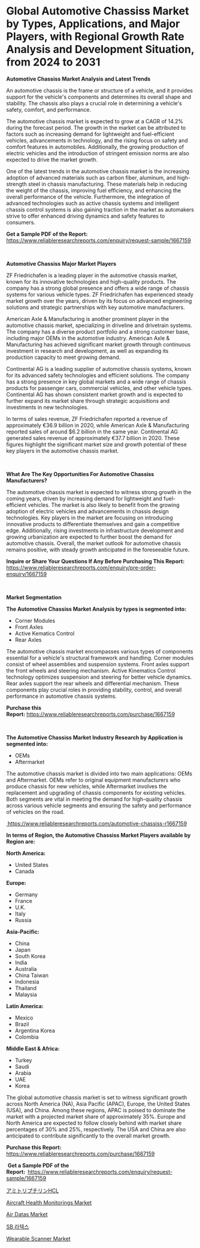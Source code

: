 <p><h1>Global Automotive Chassiss Market by Types, Applications, and Major Players, with Regional Growth Rate Analysis and Development Situation, from 2024 to 2031</h1></p><p><strong>Automotive Chassiss Market Analysis and Latest Trends</strong></p>
<p><p>An automotive chassis is the frame or structure of a vehicle, and it provides support for the vehicle's components and determines its overall shape and stability. The chassis also plays a crucial role in determining a vehicle's safety, comfort, and performance.</p><p>The automotive chassis market is expected to grow at a CAGR of 14.2% during the forecast period. The growth in the market can be attributed to factors such as increasing demand for lightweight and fuel-efficient vehicles, advancements in technology, and the rising focus on safety and comfort features in automobiles. Additionally, the growing production of electric vehicles and the introduction of stringent emission norms are also expected to drive the market growth.</p><p>One of the latest trends in the automotive chassis market is the increasing adoption of advanced materials such as carbon fiber, aluminum, and high-strength steel in chassis manufacturing. These materials help in reducing the weight of the chassis, improving fuel efficiency, and enhancing the overall performance of the vehicle. Furthermore, the integration of advanced technologies such as active chassis systems and intelligent chassis control systems is also gaining traction in the market as automakers strive to offer enhanced driving dynamics and safety features to consumers.</p></p>
<p><strong>Get a Sample PDF of the Report:&nbsp;</strong> <a href="https://www.reliableresearchreports.com/enquiry/request-sample/1667159">https://www.reliableresearchreports.com/enquiry/request-sample/1667159</a></p>
<p>&nbsp;</p>
<p><strong>Automotive Chassiss Major Market Players</strong></p>
<p><p>ZF Friedrichafen is a leading player in the automotive chassis market, known for its innovative technologies and high-quality products. The company has a strong global presence and offers a wide range of chassis systems for various vehicle types. ZF Friedrichafen has experienced steady market growth over the years, driven by its focus on advanced engineering solutions and strategic partnerships with key automotive manufacturers.</p><p>American Axle & Manufacturing is another prominent player in the automotive chassis market, specializing in driveline and drivetrain systems. The company has a diverse product portfolio and a strong customer base, including major OEMs in the automotive industry. American Axle & Manufacturing has achieved significant market growth through continuous investment in research and development, as well as expanding its production capacity to meet growing demand.</p><p>Continental AG is a leading supplier of automotive chassis systems, known for its advanced safety technologies and efficient solutions. The company has a strong presence in key global markets and a wide range of chassis products for passenger cars, commercial vehicles, and other vehicle types. Continental AG has shown consistent market growth and is expected to further expand its market share through strategic acquisitions and investments in new technologies.</p><p>In terms of sales revenue, ZF Friedrichafen reported a revenue of approximately €36.9 billion in 2020, while American Axle & Manufacturing reported sales of around $6.2 billion in the same year. Continental AG generated sales revenue of approximately €37.7 billion in 2020. These figures highlight the significant market size and growth potential of these key players in the automotive chassis market.</p></p>
<p>&nbsp;</p>
<p><strong>What Are The Key Opportunities For Automotive Chassiss Manufacturers?</strong></p>
<p><p>The automotive chassis market is expected to witness strong growth in the coming years, driven by increasing demand for lightweight and fuel-efficient vehicles. The market is also likely to benefit from the growing adoption of electric vehicles and advancements in chassis design technologies. Key players in the market are focusing on introducing innovative products to differentiate themselves and gain a competitive edge. Additionally, rising investments in infrastructure development and growing urbanization are expected to further boost the demand for automotive chassis. Overall, the market outlook for automotive chassis remains positive, with steady growth anticipated in the foreseeable future.</p></p>
<p><strong>Inquire or Share Your Questions If Any Before Purchasing This Report:</strong> <a href="https://www.reliableresearchreports.com/enquiry/pre-order-enquiry/1667159">https://www.reliableresearchreports.com/enquiry/pre-order-enquiry/1667159</a></p>
<p>&nbsp;</p>
<p><strong>Market Segmentation</strong></p>
<p><strong>The Automotive Chassiss Market Analysis by types is segmented into:</strong></p>
<p><ul><li>Corner Modules</li><li>Front Axles</li><li>Active Kematics Control</li><li>Rear Axles</li></ul></p>
<p><p>The automotive chassis market encompasses various types of components essential for a vehicle's structural framework and handling. Corner modules consist of wheel assemblies and suspension systems. Front axles support the front wheels and steering mechanism. Active Kinematics Control technology optimizes suspension and steering for better vehicle dynamics. Rear axles support the rear wheels and differential mechanism. These components play crucial roles in providing stability, control, and overall performance in automotive chassis systems.</p></p>
<p><strong>Purchase this Report:&nbsp;</strong><a href="https://www.reliableresearchreports.com/purchase/1667159">https://www.reliableresearchreports.com/purchase/1667159</a></p>
<p>&nbsp;</p>
<p><strong>The Automotive Chassiss Market Industry Research by Application is segmented into:</strong></p>
<p><ul><li>OEMs</li><li>Aftermarket</li></ul></p>
<p><p>The automotive chassis market is divided into two main applications: OEMs and Aftermarket. OEMs refer to original equipment manufacturers who produce chassis for new vehicles, while Aftermarket involves the replacement and upgrading of chassis components for existing vehicles. Both segments are vital in meeting the demand for high-quality chassis across various vehicle segments and ensuring the safety and performance of vehicles on the road.</p></p>
<p><a href="https://www.reliableresearchreports.com/automotive-chassiss-r1667159">&nbsp;https://www.reliableresearchreports.com/automotive-chassiss-r1667159</a></p>
<p><strong>In terms of Region, the Automotive Chassiss Market Players available by Region are:</strong></p>
<p>
    <p> <strong> North America: </strong>
        <ul>
            <li>United States</li>
            <li>Canada</li>
        </ul>
        </p> 
    <p> <strong> Europe: </strong>
        <ul>
            <li>Germany</li>
            <li>France</li>
            <li>U.K.</li>
            <li>Italy</li>
            <li>Russia</li>
        </ul>
        </p> 
    <p> <strong> Asia-Pacific: </strong>
        <ul>
            <li>China</li>
            <li>Japan</li>
            <li>South Korea</li>
            <li>India</li>
            <li>Australia</li>
            <li>China Taiwan</li>
            <li>Indonesia</li>
            <li>Thailand</li>
            <li>Malaysia</li>
        </ul>
        </p> 
    <p> <strong> Latin America: </strong>
        <ul>
            <li>Mexico</li>
            <li>Brazil</li>
            <li>Argentina Korea</li>
            <li>Colombia</li>
        </ul>
        </p> 
    <p> <strong> Middle East & Africa: </strong>
        <ul>
            <li>Turkey</li>
            <li>Saudi</li>
            <li>Arabia</li>
            <li>UAE</li>
            <li>Korea</li>
        </ul>
    </p>
    </p>
<p><p>The global automotive chassis market is set to witness significant growth across North America (NA), Asia Pacific (APAC), Europe, the United States (USA), and China. Among these regions, APAC is poised to dominate the market with a projected market share of approximately 35%. Europe and North America are expected to follow closely behind with market share percentages of 30% and 25%, respectively. The USA and China are also anticipated to contribute significantly to the overall market growth.</p></p>
<p><strong>Purchase this Report: </strong><a href="https://www.reliableresearchreports.com/purchase/1667159">https://www.reliableresearchreports.com/purchase/1667159</a></p>
<p>&nbsp;<strong>Get a Sample PDF of the Report:&nbsp;&nbsp;</strong><a href="https://www.reliableresearchreports.com/enquiry/request-sample/1667159">https://www.reliableresearchreports.com/enquiry/request-sample/1667159</a></p>
<p><strong></strong></p>
<p><p><a href="https://github.com/hardee896/Market-Research-Report-List-1/blob/main/836660056966.md">アミトリプチリンHCL</a></p><p><a href="https://github.com/RebekaAnderson14/Market-Research-Report-List-1/blob/main/aircraft-health-monitorings-market.md">Aircraft Health Monitorings Market</a></p><p><a href="https://github.com/Whitneyboyettebo9kiw7yr13/Market-Research-Report-List-2/blob/main/air-datas-market.md">Air Datas Market</a></p><p><a href="https://github.com/sammyUltyylrich9067856/Market-Research-Report-List-1/blob/main/977782555238.md">SB 라텍스</a></p><p><a href="https://www.linkedin.com/pulse/wearable-scanner-market-analysis-its-cagr-segmentation-global-zwote">Wearable Scanner Market</a></p></p>